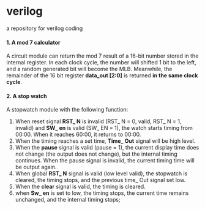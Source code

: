 # verilog
a repository for verilog coding
#### 1. A mod 7 calculator
A circuit module can return the mod 7 result of a 16-bit number stored in the internal register. In each clock cycle, the number will shifted 1 bit to the left, and a random generated bit will become the MLB. Meanwhile, the remainder of the 16 bit register **data_out [2:0]** is returned **in the same clock cycle**.
#### 2. A stop watch
A stopwatch module with the following function:
1. When reset signal **RST_ N** is invalid (RST_ N = 0, valid, RST_ N = 1, invalid) and  **SW_ en** is valid (SW_ EN = 1), the watch starts timing from 00:00. When it reaches 60:00, it returns to 00:00.
2. When the timing reaches a set time, **Time_ Out** signal will be high level.
3. When the **pause** signal is valid (pause = 1), the current display time does not change (the output does not change), but the internal timing continues. When the pause signal is invalid, the current timing time will be output again.
4. When global **RST_ N** signal is valid (low level valid), the stopwatch is cleared, the timing stops, and the previous time_ Out signal set low.
5. When the **clear** signal is valid, the timing is cleared.
6. when **Sw_ en** is set to low, the timing stops, the current time remains unchanged, and the internal timing stops;
